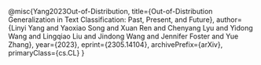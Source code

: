 @misc{Yang2023Out-of-Distribution,
      title={Out-of-Distribution Generalization in Text Classification: Past, Present, and Future}, 
      author={Linyi Yang and Yaoxiao Song and Xuan Ren and Chenyang Lyu and Yidong Wang and Lingqiao Liu and Jindong Wang and Jennifer Foster and Yue Zhang},
      year={2023},
      eprint={2305.14104},
      archivePrefix={arXiv},
      primaryClass={cs.CL}
}